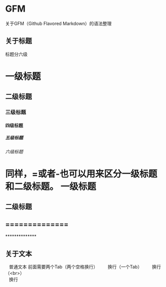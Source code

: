 # GFM
  关于GFM（Github Flavored Markdown）的语法整理
  
  

## 关于标题
  标题分六级
# 一级标题
## 二级标题
### 三级标题
#### 四级标题
##### 五级标题
###### 六级标题
  同样，=或者-也可以用来区分一级标题和二级标题。
一级标题
=================
二级标题
---------------
==============
-------------
************** 

## 关于文本
    普通文本 前面需要两个Tab（两个空格换行）    
    换行（一个Tab）    
    换行（\<br>）<br>
    换行
